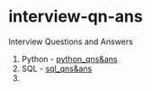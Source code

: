 # interview-qn-ans
Interview Questions and Answers

1. Python - [python_qns&ans](python)
2. SQL - [sql_qns&ans](sql)
3. 
